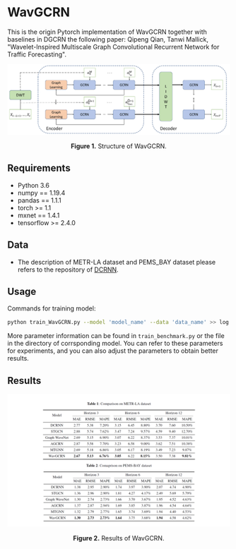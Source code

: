 # WavGCRN
This is the origin Pytorch implementation of WavGCRN together with baselines in DGCRN the following paper:
Qipeng Qian, Tanwi Mallick, "Wavelet-Inspired Multiscale Graph Convolutional Recurrent Network for Traffic Forecasting". 

<p align="center">
<img src="./img/network2.jpg" alt="" align=center />
<br><br>
<b>Figure 1.</b>  Structure of WavGCRN.
</p>

## Requirements

- Python 3.6
- numpy == 1.19.4
- pandas == 1.1.1
- torch >= 1.1
- mxnet == 1.4.1
- tensorflow >= 2.4.0

## Data

- The description of METR-LA dataset and PEMS_BAY dataset please refers to the repository of [DCRNN](https://github.com/liyaguang/DCRNN).

## Usage
Commands for training model:

```bash
python train_WavGCRN.py --model 'model_name' --data 'data_name' >> log.txt 
```

More parameter information can be found in `train_benchmark.py` or the file in the directory of corrsponding model. You can refer to these parameters for experiments, and you can also adjust the parameters to obtain better results.

## <span id="resultslink">Results</span> 

<p align="center">
<img src="./img/result.png" alt="" align=center />
<br><br>
<b>Figure 2.</b>  Results of WavGCRN.
</p>



